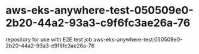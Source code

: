 # aws-eks-anywhere-test-050509e0-2b20-44a2-93a3-c9f6fc3ae26a-76
repository for use with E2E test job aws-eks-anywhere-test:050509e0-2b20-44a2-93a3-c9f6fc3ae26a-76
